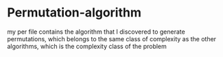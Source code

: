 # Permutation-algorithm
my per file contains the algorithm that I discovered to generate permutations, which belongs to the same class of complexity as the other algorithms, which is the complexity class of the problem
